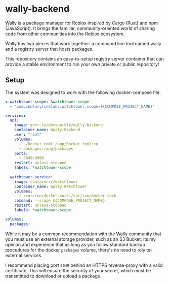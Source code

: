 # wally-backend

Wally is a package manager for Roblox inspired by Cargo (Rust) and npm (JavaScript). It brings the familiar, community-oriented world of sharing code from other communities into the Roblox ecosystem.

Wally has two pieces that work together: a command line tool named wally and a registry server that hosts packages.

This repository contains an easy-to-setup registry server container that can provide a stable environment to run your own private or public repository!

## Setup

The system was designed to work with the following docker-compose file:

```yaml
x-watchtower-scope: &watchtower-scope
  - "com.centurylinklabs.watchtower.scope=${COMPOSE_PROJECT_NAME}"

services:
  api:
    image: ghcr.io/devsparkle/wally-backend
    container_name: Wally-Backend
    user: "root"
    volumes:
      - ./Rocket.toml:/app/Rocket.toml:ro
      - packages:/app/packages
    ports:
      - 3049:8000
    restart: unless-stopped
    labels: *watchtower-scope
  
  watchtower-service:
    image: containrrr/watchtower
    container_name: Wally-Watchtower
    volumes:
      - /var/run/docker.sock:/var/run/docker.sock
    command: --scope ${COMPOSE_PROJECT_NAME}
    restart: unless-stopped
    labels: *watchtower-scope

volumes:
  packages:
```

While it may be a common recommendation with the Wally community that you must use an external storage provider, such as an S3 Bucket; its my opinion and experience that as long as you follow standard backup procedures for the docker `packages` volume, there's no need to rely on external services.

I recommend placing port `3049` behind an HTTPS reverse-proxy with a valid certificate. This will ensure the security of your secret, which must be transmitted to download or upload a package.
